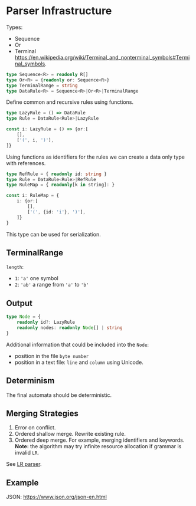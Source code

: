 # Parser Infrastructure

Types:

- Sequence
- Or
- Terminal https://en.wikipedia.org/wiki/Terminal_and_nonterminal_symbols#Terminal_symbols.

```ts
type Sequence<R> = readonly R[]
type Or<R> = {readonly or: Sequence<R>}
type TerminalRange = string
type DataRule<R> = Sequence<R>|Or<R>|TerminalRange
```

Define common and recursive rules using functions.

```ts
type LazyRule = () => DataRule
type Rule = DataRule<Rule>|LazyRule

const i: LazyRule = () => {or:[
    [],
    ['(', i, ')'],
]}
```

Using functions as identifiers for the rules we can create a data only type with references.

```ts
type RefRule = { readonly id: string }
type Rule = DataRule<Rule>|RefRule
type RuleMap = { readonly[k in string]: }

const i: RuleMap = {
    i: {or:[
        [],
        ['(', {id: 'i'}, ')'],
    ]}
}
```

This type can be used for serialization.

## TerminalRange

`length`:

- `1`: `'a'` one symbol
- `2`: `'ab'` a range from `'a'` to `'b'`

## Output

```ts
type Node = {
    readonly id?: LazyRule
    readonly nodes: readonly Node[] | string
}
```

Additional information that could be included into the `Node`:
- position in the file `byte number`
- position in a text file: `line` and `column` using Unicode.

## Determinism

The final automata should be deterministic.

## Merging Strategies

1. Error on conflict.
2. Ordered shallow merge. Rewrite existing rule.
3. Ordered deep merge. For example, merging identifiers and keywords.
   **Note:** the algorithm may try infinite resource allocation if grammar is invalid `LR`.

See [LR parser](https://en.wikipedia.org/wiki/LR_parser).

## Example

JSON: https://www.json.org/json-en.html
